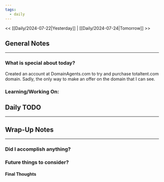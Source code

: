 ```yaml
---
tags:
  - daily
---
```

<< [[Daily/2024-07-22|Yesterday]] |  [[Daily/2024-07-24|Tomorrow]] >>

## General Notes
---
### What is special about today?
Created an account at DomainAgents.com to try and purchase totaltent.com domain.  Sadly, the only way to make an offer on the domain that I can see.

### Learning/Working On:



## Daily TODO
---




## Wrap-Up Notes
---
### Did I accomplish anything?
### Future things to consider?
#### Final Thoughts

